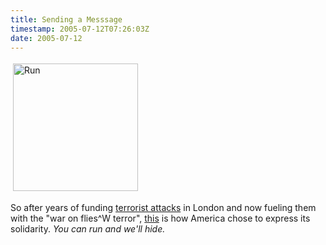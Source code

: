 ```yaml
---
title: Sending a Messsage
timestamp: 2005-07-12T07:26:03Z
date: 2005-07-12
---
```


<img src="http://blog.whatfettle.com/run-1.jpg" height="204" width="200" border="0" hspace="4" vspace="4" alt="Run" />

<p>So after years of funding <a href='http://en.wikipedia.org/wiki/Provisional_IRA'>terrorist attacks</a> in London and now fueling them with the "war on flies^W terror", <a href="http://news.bbc.co.uk/1/hi/uk/4673987.stm">this</a> is how America chose to express its solidarity. <i>You can run and we'll hide.</i></p>
